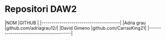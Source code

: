 # Repositori DAW2

|NOM		|GITHUB			|
|---------------------------------------|
|Adria grau	|github.com/adriagrau12/|
|David Gimeno	|github.com/CarrasKing21|
|---------------------------------------|
